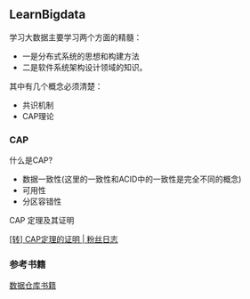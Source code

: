 ## LearnBigdata

学习大数据主要学习两个方面的精髓：
- 一是分布式系统的思想和构建方法
- 二是软件系统架构设计领域的知识。

其中有几个概念必须清楚：
- 共识机制
- CAP理论

### CAP

什么是CAP?
- 数据一致性(这里的一致性和ACID中的一致性是完全不同的概念)
- 可用性
- 分区容错性

CAP 定理及其证明

[[转] CAP定理的证明 | 粉丝日志](http://blog.fens.me/distribution-cap/)


### 参考书籍
[数据仓库书籍](https://github.com/happyapple668/gavin-repo/tree/master/books/BI/Datawarehouse)